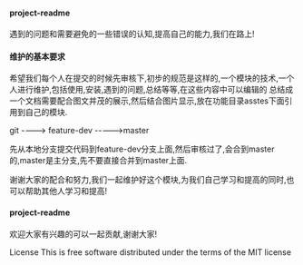 #### project-readme
遇到的问题和需要避免的一些错误的认知,提高自己的能力,我们在路上!




#### 维护的基本要求

希望我们每个人在提交的时候先审核下,初步的规范是这样的,一个模块的技术,一个人进行维护,包括使用,安装,遇到的问题,总结等等,在这些内容中可以编辑的
总结成一个文档需要配合图文并茂的展示,然后结合图片显示,放在功能目录asstes下面引用到自己的模块.


git ----> feature-dev ----->master


先从本地分支提交代码到feature-dev分支上面,然后审核过了,会合到master的,master是主分支,先不要直接合并到master上面.



谢谢大家的配合和努力,我们一起维护好这个模块,为我们自己学习和提高的同时,也可以帮助其他人学习和提高!





#### project-readme

欢迎大家有兴趣的可以一起贡献,谢谢大家!

License
This is free software distributed under the terms of the MIT license

